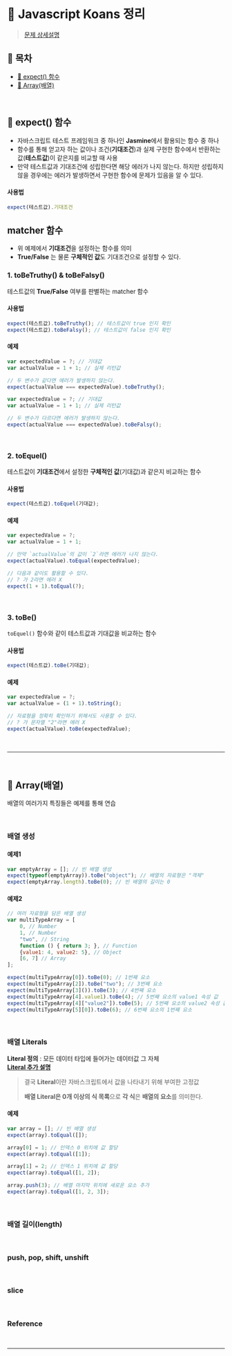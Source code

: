 # :pushpin: Javascript Koans 정리
> [문제 상세설명](https://book.vanillacoding.co/starter-kit/step-5-1/scope-and-hoisting/javascript-koans)

## :pushpin: 목차
- [:pushpin: expect() 함수](#pushpin-expect-함수)
- [:pushpin: Array(배열)](#pushpin-Array배열)

<br>

## :pushpin: expect() 함수
- 자바스크립트 테스트 프레임워크 중 하나인 **Jasmine**에서 활용되는 함수 중 하나
- 함수를 통해 얻고자 하는 값이나 조건(**기대조건**)과 실제 구현한 함수에서 반환하는 값(**테스트값**)이 같은지를 비교할 때 사용
- 만약 테스트값과 기대조건에 성립한다면 해당 에러가 나지 않는다. 하지만 성립하지 않을 경우에는 에러가 발생하면서 구현한 함수에 문제가 있음을 알 수 있다.

#### **사용법**
```jsx
expect(테스트값).기대조건
```

## **matcher 함수**
- 위 예제에서 **기대조건**을 설정하는 함수를 의미
- **True/False** 는 물론 **구체적인 값**도 기대조건으로 설정할 수 있다.

### **1. toBeTruthy() & toBeFalsy()**
테스트값의 **True/False** 여부를 판별하는 matcher 함수

#### **사용법**
```jsx
expect(테스트값).toBeTruthy(); // 테스트값이 true 인지 확인
expect(테스트값).toBeFalsy(); // 테스트값이 false 인지 확인
```

#### **예제**
```jsx
var expectedValue = ?; // 기대값
var actualValue = 1 + 1; // 실제 리턴값

// 두 변수가 같다면 에러가 발생하지 않는다.
expect(actualValue === expectedValue).toBeTruthy();
```

```jsx
var expectedValue = ?; // 기대값
var actualValue = 1 + 1; // 실제 리턴값

// 두 변수가 다르다면 에러가 발생하지 않는다.
expect(actualValue === expectedValue).toBeFalsy();
```

<br>

### **2. toEquel()**
테스트값이 **기대조건**에서 설정한 **구체적인 값**(기대값)과 같은지 비교하는 함수

#### **사용법**
```jsx
expect(테스트값).toEquel(기대값);
```

#### **예제**
```jsx
var expectedValue = ?;
var actualValue = 1 + 1;

// 만약 `actualValue`의 값이 `2`라면 에러가 나지 않는다.
expect(actualValue).toEqual(expectedValue);

// 다음과 같이도 활용할 수 있다.
// ? 가 2라면 에러 X
expect(1 + 1).toEqual(?);
```

<br>

### **3. toBe()**
`toEquel()` 함수와 같이 테스트값과 기대값을 비교하는 함수

#### **사용법**
```jsx
expect(테스트값).toBe(기대값);
```

#### **예제**
```jsx
var expectedValue = ?;
var actualValue = (1 + 1).toString();

// 자료형을 정확히 확인하기 위해서도 사용할 수 있다.
// ? 가 문자열 "2"라면 에러 X
expect(actualValue).toBe(expectedValue);
```

<br>

***

<br>

## :pushpin: Array(배열)
배열의 여러가지 특징들은 예제를 통해 연습

<br>

### **배열 생성**
#### **예제1**
```jsx
var emptyArray = []; // 빈 배열 생성
expect(typeof(emptyArray)).toBe("object"); // 배열의 자료형은 "객체"
expect(emptyArray.length).toBe(0); // 빈 배열의 길이는 0
```
#### **예제2**
```jsx
// 여러 자료형을 담은 배열 생성
var multiTypeArray = [
    0, // Number
    1, // Number
    "two", // String
    function () { return 3; }, // Function
    {value1: 4, value2: 5}, // Object
    [6, 7] // Array
];

expect(multiTypeArray[0]).toBe(0); // 1번째 요소
expect(multiTypeArray[2]).toBe("two"); // 3번째 요소
expect(multiTypeArray[3]()).toBe(3); // 4번째 요소
expect(multiTypeArray[4].value1).toBe(4); // 5번째 요소의 value1 속성 값
expect(multiTypeArray[4]["value2"]).toBe(5); // 5번째 요소의 value2 속성 값
expect(multiTypeArray[5][0]).toBe(6); // 6번째 요소의 1번째 요소
```

<br>

### **배열 Literals**
**Literal 정의** : 모든 데이터 타입에 들어가는 데이터값 그 자체 <br>
[**Literal 추가 설명**](https://developer.mozilla.org/ko/docs/Web/JavaScript/Guide/Grammar_and_types#%EB%A6%AC%ED%84%B0%EB%9F%B4)
> 결국 **Literal**이란 자바스크립트에서 값을 나타내기 위해 부여한 고정값
>
> **배열 Literal은 0개 이상의 식 목록**으로 **각 식**은 **배열의 요소**를 의미한다.

#### **예제**
```jsx
var array = []; // 빈 배열 생성
expect(array).toEqual([]);

array[0] = 1; // 인덱스 0 위치에 값 할당
expect(array).toEqual([1]);

array[1] = 2; // 인덱스 1 위치에 값 할당
expect(array).toEqual([1, 2]);

array.push(3); // 배열 마지막 위치에 새로운 요소 추가
expect(array).toEqual([1, 2, 3]);
```

<br>

### **배열 길이(length)**

<br>

### **push, pop, shift, unshift**

<br>

### **slice**

<br>

### **Reference**

<br>

***

<br>


